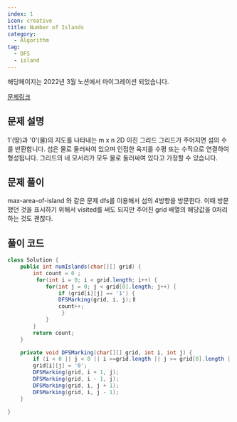 ```yaml
---
index: 1
icon: creative
title: Number of Islands
category:
  - Algorithm
tag:
  - DFS
  - island
---
```


해당페이지는 2022년 3월 노션에서 마이그레이션 되었습니다.

[문제링크](https://leetcode.com/problems/number-of-islands/)

## 문제 설명

1'(땅)과 '0'(물)의 지도를 나타내는 m x n 2D 이진 그리드 그리드가 주어지면 섬의 수를 반환합니다. 섬은 물로 둘러싸여 있으며 인접한 육지를 수평 또는 수직으로 연결하여 형성됩니다. 그리드의 네 모서리가 모두 물로 둘러싸여 있다고 가정할 수 있습니다.

## 문제 풀이

max-area-of-island 와 같은 문제
dfs를 이용해서 섬의 4방향을 방문한다. 이때 방문했던 것을 표시하기 위해서 visited를 써도 되지만 주어진 grid 배열의 해당값을 0처리하는 것도 괜찮다.

## 풀이 코드

```java
class Solution {
    public int numIslands(char[][] grid) {
        int count = 0 ;
         for(int i = 0; i < grid.length; i++) {
            for(int j = 0; j < grid[0].length; j++) {
                if (grid[i][j] == '1') {
                DFSMarking(grid, i, j);ㅐ
                count++;
                 }
            }
        }
        return count;
    }

    private void DFSMarking(char[][] grid, int i, int j) {
        if (i < 0 || j < 0 || i >=grid.length || j >= grid[0].length || grid[i][j] != '1') return;
        grid[i][j] = '0';
        DFSMarking(grid, i + 1, j);
        DFSMarking(grid, i - 1, j);
        DFSMarking(grid, i, j + 1);
        DFSMarking(grid, i, j - 1);
    }

}
```
